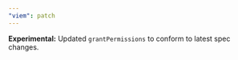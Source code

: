 ```yaml
---
"viem": patch
---
```


**Experimental:** Updated `grantPermissions` to conform to latest spec changes.
